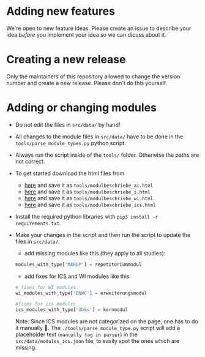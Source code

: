# Adding new features

We're open to new feature ideas. Please create an issue to describe your idea *before* you implement your idea so we can dicuss about it.

# Creating a new release

Only the maintainers of this repository allowed to change the version number
and create a new release. Please don't do this yourself.

# Adding or changing modules

- Do not edit the files in `src/data/` by hand!
- All changes to the module files in `src/data/` have to be done in the `tools/parse_module_types.py` python script.
- Always run the script inside of the `tools/` folder. Otherwise the paths are not correct.
- To get started download the html files from
  - [here](https://mycampus.hslu.ch/de-ch/info-i/dokumente-fuers-studium/bachelor/moduleinschreibung/modulbeschriebe/bachelor-artificial-intelligence-machine-learning/) and save it as `tools/modulbeschriebe_ai.html`
  - [here](https://mycampus.hslu.ch/de-ch/info-i/dokumente-fuers-studium/bachelor/moduleinschreibung/modulbeschriebe/modulbeschriebe-studiengang-informatik/) and save it as `tools/modulbeschriebe_i.html`
  - [here](https://mycampus.hslu.ch/de-ch/info-i/dokumente-fuers-studium/bachelor/moduleinschreibung/modulbeschriebe/modulbeschriebe-wirtschaftsinformatik-neues-curriculum/) and save it as `tools/modulbeschriebe_wi.html`.
  - [here](https://mycampus.hslu.ch/de-ch/info-i/dokumente-fuers-studium/bachelor/moduleinschreibung/modulbeschriebe/bachelor-in-information-and-cyber-security/) and save it as `tools/modulbeschriebe_ics.html`

- Install the required python libraries with `pip3 install -r requirements.txt`.
- Make your changes in the script and then run the script to update the files in `src/data/`.
  - add missing modules like this (they apply to all studies):
  ```python
  modules_with_type['MAREP'] = repetitoriummodul
  ```
  - add fixes for ICS and WI modules like this
  ```python
  # fixes for WI modules
  wi_modules_with_type['ENWC'] = erweiterungsmodul

  #fixes for ics modules
  ics_modules_with_type['db&s'] = kernmodul
  ```

  Note: Since ICS modules are not categorized on the page, one has to do it
  manually :see_no_evil:. The `./tools/parse_module_type.py` script will add a
  placeholder text (`manually tag in parser`) in the `src/data/modules_ics.json`
  file, to easily spot the ones which are missing.
